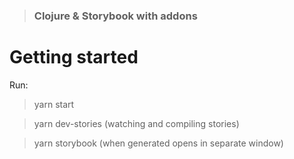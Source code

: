> ### Clojure & Storybook with addons

# Getting started

Run:

> yarn start

> yarn dev-stories
> (watching and compiling stories)

> yarn storybook
> (when generated opens in separate window)

